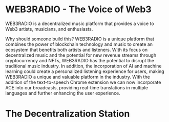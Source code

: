 # WEB3RADIO - The Voice of Web3
WEB3RADIO is a decentralized music platform that provides a voice to Web3 artists, musicians, and enthusiasts.

Why should someone build this?
WEB3RADIO is a unique platform that combines the power of blockchain technology and music to create an ecosystem that benefits both artists and listeners.
With its focus on decentralized music and the potential for new revenue streams through cryptocurrency and NFTs, WEB3RADIO has the potential to disrupt the traditional music industry.
In addition, the incorporation of AI and machine learning could create a personalized listening experience for users, making WEB3RADIO a unique and valuable platform in the industry.
With the addition of the text-to-speech Chrome extension we can now incorporate ACE into our broadcasts, providing real-time translations in multiple languages and further enhancing the user experience.
# The Decentralization Station
